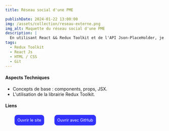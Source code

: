 ```yaml
---
title: Réseau social d'une PME

publishDate: 2024-01-22 13:00:00
img: /assets/collection/reseau-externe.png
img_alt: Maquette du réseau social d'une PME
description: |
  En utilisant React && Redux Toolkit et de l'API Json-PlaceHolder, je développe le réseau social d'une PME pour communiquer et faire des activités entre salariés.
tags:
  - Redux Toolkit
  - React Js
  - HTML / CSS
  - Git
---
```


#### Aspects Techniques

- Concepts de base : components, props, JSX.
- L'utilisation de la librairie Redux Toolkit.

#### Liens

<ul class="liens__list" > 
<li class="liens__item"> <a href="https://reseau-externe.netlify.app/" target="_blank" class="liens__link" > Ouvrir le site </a> </li>
<li class="liens__item"> <a href="https://github.com/Soulman2131/reseau-externe.git" target="_blank" class="liens__link"> Ouvrir avec GitHub </a></li>
</ul>

  <style>
    .liens__list {
      display:flex; justify-content: left; align-items: center;
      list-style: none; gap: 20px;  

    }
    
    .liens__link {
      display: block;
       background: rgba(0, 0, 255, 0.8);
      color: white;
      padding: 10px;
      border-radius: 10px;
      text-decoration: none;
      transform: scale(.9);
      transition: all .2s;
    }
    .liens__link:hover {
      background: rgb(61, 4, 249);
      transform: translateY(3px) scale(1);
      color: black;
      
    }

  </style>
